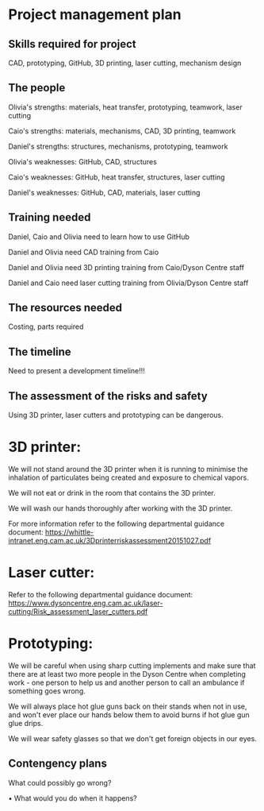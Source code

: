 # Project management plan

## Skills required for project

CAD, prototyping, GitHub, 3D printing, laser cutting, mechanism design


## The people


Olivia's strengths: materials, heat transfer, prototyping, teamwork, laser cutting

Caio's strengths: materials, mechanisms, CAD, 3D printing, teamwork

Daniel's strengths: structures, mechanisms, prototyping, teamwork


Olivia's weaknesses: GitHub, CAD, structures

Caio's weaknesses: GitHub, heat transfer, structures, laser cutting

Daniel's weaknesses: GitHub, CAD, materials, laser cutting

## Training needed

Daniel, Caio and Olivia need to learn how to use GitHub

Daniel and Olivia need CAD training from Caio

Daniel and Olivia need 3D printing training from Caio/Dyson Centre staff

Daniel and Caio need laser cutting training from Olivia/Dyson Centre staff


## The resources needed


Costing, parts required


## The timeline

Need to present a development timeline!!!



## The assessment of the risks and safety

Using 3D printer, laser cutters and prototyping can be dangerous.



# 3D printer:

We will not stand around the 3D printer when it is running to minimise the inhalation of particulates being created and exposure to chemical vapors.

We will not eat or drink in the room that contains the 3D printer.

We will wash our hands thoroughly after working with the 3D printer.

For more information refer to the following departmental guidance document: https://whittle-intranet.eng.cam.ac.uk/3Dprinterriskassessment20151027.pdf


# Laser cutter:

Refer to the following departmental guidance document: https://www.dysoncentre.eng.cam.ac.uk/laser-cutting/Risk_assessment_laser_cutters.pdf

# Prototyping:

We will be careful when using sharp cutting implements and make sure that there are at least two more people in the Dyson Centre when completing work - one person to help us and another person to call an ambulance if something goes wrong.

We will always place hot glue guns back on their stands when not in use, and won't ever place our hands below them to avoid burns if hot glue gun glue drips.

We will wear safety glasses so that we don't get foreign objects in our eyes.


## Contengency plans

What could possibly go wrong?


• What would you do when it happens?
